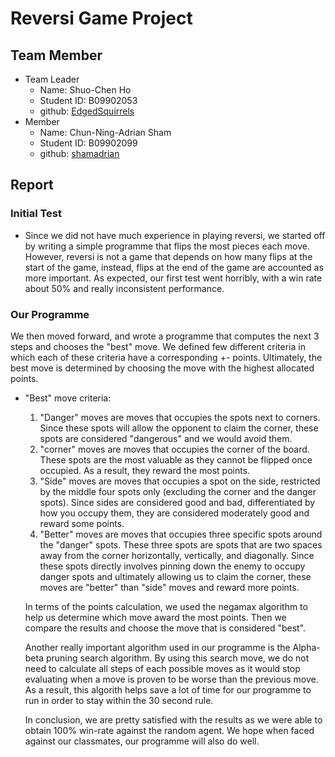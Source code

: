 # Reversi Game Project
## Team Member
- Team Leader
    - Name: Shuo-Chen Ho
    - Student ID: B09902053
    - github: [EdgedSquirrels](https://github.com/EdgedSquirrels/)
- Member
    - Name: Chun-Ning-Adrian Sham
    - Student ID: B09902099
    - github: [shamadrian](https://github.com/shamadrian/)
    
## Report 
### Initial Test 
   - Since we did not have much experience in playing reversi, we started off by writing a simple programme that flips the most pieces each move. However, reversi is not a game that depends on how many flips at the start of the game, instead, flips at the end of the game are accounted as more important. As expected, our first test went horribly, with a win rate about 50% and really inconsistent performance. 

### Our Programme 
   We then moved forward, and wrote a programme that computes the next 3 steps and chooses the "best" move. We defined few different criteria in which each of these criteria have a corresponding +- points. Ultimately, the best move is determined by choosing the move with the highest allocated points.
- "Best" move criteria: 
    1. "Danger" moves are moves that occupies the spots next to corners. Since these spots will allow the opponent to claim the corner, these spots are considered "dangerous" and we would avoid them.
    2. "corner" moves are moves that occupies the corner of the board. These spots are the most valuable as they cannot be flipped once occupied. As a result, they  reward the most points.
    3. "Side" moves are moves that occupies a spot on the side, restricted by the middle four spots only (excluding the corner and the danger spots). Since sides are considered good and bad, differentiated by how you occupy them, they are considered moderately good and reward some points.
    4. "Better" moves are moves that occupies three specific spots around the "danger" spots. These three spots are spots that are two spaces away from the corner horizontally, vertically, and diagonally. Since these spots directly involves pinning down the enemy to occupy danger spots and ultimately allowing us to claim the corner, these moves are "better" than "side" moves and reward more points.
    
   In terms of the points calculation, we used the negamax algorithm to help us determine which move award the most points. Then we compare the results and choose the move that is considered "best". 
   
   Another really important algorithm used in our programme is the Alpha-beta pruning search algorithm. By using this search move, we do not need to calculate all steps of each possible moves as it would stop evaluating when a move is proven to be worse than the previous move. As a result, this algorith helps save a lot of time for our programme to run in order to stay within the 30 second rule.
   
   In conclusion, we are pretty satisfied with the results as we were able to obtain 100% win-rate against the random agent. We hope when faced against our classmates, our programme will also do well. 
    





